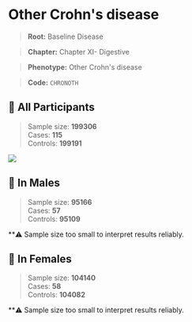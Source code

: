 # Other Crohn's disease

> **Root:** Baseline Disease  

> **Chapter:** Chapter XI- Digestive  

> **Phenotype:** Other Crohn's disease  

> **Code:** `CHRONOTH`

## 🧪 All Participants  
> Sample size: **199306**  
> Cases: **115**  
> Controls: **199191**
<img src="/Disease/Figures/ALL/Incidence/CHRONOTH.png"/>
<CsvTable src="/Disease/Data/ALL/Incidence/COX_CHRONOTH.csv" label="🔍 View full results" />

## 👨 In Males  
> Sample size: **95166**  
> Cases: **57**  
> Controls: **95109**

**⚠️ Sample size too small to interpret results reliably.


## 👩 In Females  
> Sample size: **104140**  
> Cases: **58**  
> Controls: **104082**

**⚠️ Sample size too small to interpret results reliably.

